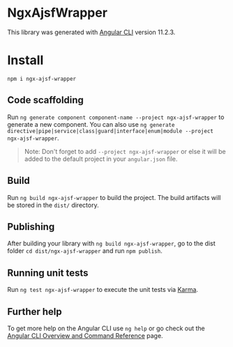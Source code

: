# NgxAjsfWrapper

This library was generated with [Angular CLI](https://github.com/angular/angular-cli) version 11.2.3.

# Install
`npm i ngx-ajsf-wrapper`

## Code scaffolding

Run `ng generate component component-name --project ngx-ajsf-wrapper` to generate a new component. You can also use `ng generate directive|pipe|service|class|guard|interface|enum|module --project ngx-ajsf-wrapper`.
> Note: Don't forget to add `--project ngx-ajsf-wrapper` or else it will be added to the default project in your `angular.json` file. 

## Build

Run `ng build ngx-ajsf-wrapper` to build the project. The build artifacts will be stored in the `dist/` directory.

## Publishing

After building your library with `ng build ngx-ajsf-wrapper`, go to the dist folder `cd dist/ngx-ajsf-wrapper` and run `npm publish`.

## Running unit tests

Run `ng test ngx-ajsf-wrapper` to execute the unit tests via [Karma](https://karma-runner.github.io).

## Further help

To get more help on the Angular CLI use `ng help` or go check out the [Angular CLI Overview and Command Reference](https://angular.io/cli) page.
